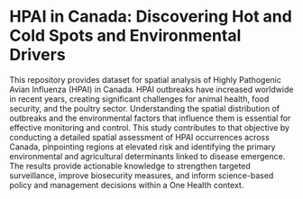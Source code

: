 # HPAI in Canada: Discovering Hot and Cold Spots and Environmental Drivers

This repository provides dataset for spatial analysis of Highly Pathogenic Avian Influenza (HPAI) in Canada. 
HPAI outbreaks have increased worldwide in recent years, creating significant challenges for animal health, food security, and the poultry sector. Understanding the spatial distribution of outbreaks and the environmental factors that influence them is essential for effective monitoring and control. This study contributes to that objective by conducting a detailed spatial assessment of HPAI occurrences across Canada, pinpointing regions at elevated risk and identifying the primary environmental and agricultural determinants linked to disease emergence. The results provide actionable knowledge to strengthen targeted surveillance, improve biosecurity measures, and inform science-based policy and management decisions within a One Health context.


